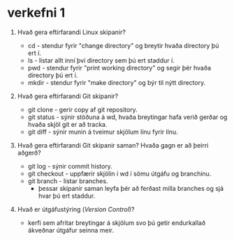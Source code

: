 # verkefni 1

1. Hvað gera eftirfarandi Linux skipanir?
	* cd - stendur fyrir "change directory" og breytir hvaða directory þú ert í.
	* ls - listar allt inní því directory sem þú ert staddur í.
	* pwd - stendur fyrir "print working directory" og segir þér hvaða directory þú ert í.
	* mkdir - stendur fyrir "make directory" og býr til nýtt directory.

2. Hvað gera eftirfarandi Git skipanir?
	* git clone - gerir copy af git repository.
	* git status - sýnir stöðuna á wd, hvaða breytingar hafa verið gerðar og hvaða skjöl git er að tracka.
	* git diff - sýnir munin á tveimur skjölum línu fyrir línu.

3. Hvað gera eftirfarandi Git skipanir saman? Hvaða gagn er að þeirri aðgerð?
	* git log - sýnir commit history.
	* git checkout - uppfærir skjölin í wd í sömu útgáfu og branchinu.
	* git branch - listar branches.
	  - þessar skipanir saman leyfa þér að ferðast milla branches og sjá hvar þú ert staddur.

4. 	Hvað er útgáfustýring (*Version Control*)? 

	- kerfi sem afritar breytingar á skjölum svo þú getir endurkallað ákveðnar útgáfur seinna meir.